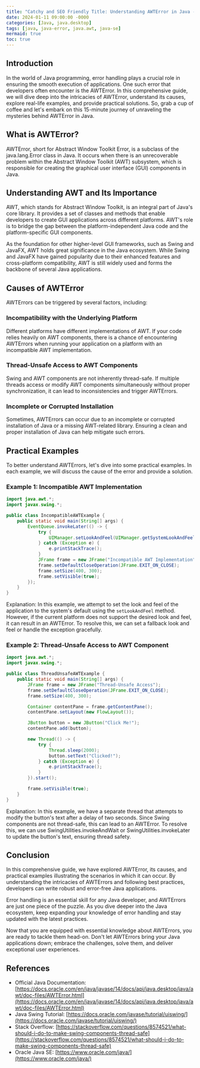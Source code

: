 ```yaml
---
title: "Catchy and SEO Friendly Title: Understanding AWTError in Java - The Complete Guide"
date: 2024-01-11 09:00:00 -0000
categories: [Java, java.desktop]
tags: [java, java-error, java.awt, java-se]
mermaid: true
toc: true
---
```



## Introduction
In the world of Java programming, error handling plays a crucial role in ensuring the smooth execution of applications. One such error that developers often encounter is the AWTError. In this comprehensive guide, we will dive deep into the intricacies of AWTError, understand its causes, explore real-life examples, and provide practical solutions. So, grab a cup of coffee and let's embark on this 15-minute journey of unraveling the mysteries behind AWTError in Java.

## What is AWTError?
AWTError, short for Abstract Window Toolkit Error, is a subclass of the java.lang.Error class in Java. It occurs when there is an unrecoverable problem within the Abstract Window Toolkit (AWT) subsystem, which is responsible for creating the graphical user interface (GUI) components in Java.

## Understanding AWT and Its Importance
AWT, which stands for Abstract Window Toolkit, is an integral part of Java's core library. It provides a set of classes and methods that enable developers to create GUI applications across different platforms. AWT's role is to bridge the gap between the platform-independent Java code and the platform-specific GUI components.

As the foundation for other higher-level GUI frameworks, such as Swing and JavaFX, AWT holds great significance in the Java ecosystem. While Swing and JavaFX have gained popularity due to their enhanced features and cross-platform compatibility, AWT is still widely used and forms the backbone of several Java applications.

## Causes of AWTError
AWTErrors can be triggered by several factors, including:

### Incompatibility with the Underlying Platform
Different platforms have different implementations of AWT. If your code relies heavily on AWT components, there is a chance of encountering AWTErrors when running your application on a platform with an incompatible AWT implementation.

### Thread-Unsafe Access to AWT Components
Swing and AWT components are not inherently thread-safe. If multiple threads access or modify AWT components simultaneously without proper synchronization, it can lead to inconsistencies and trigger AWTErrors.

### Incomplete or Corrupted Installation
Sometimes, AWTErrors can occur due to an incomplete or corrupted installation of Java or a missing AWT-related library. Ensuring a clean and proper installation of Java can help mitigate such errors.

## Practical Examples
To better understand AWTErrors, let's dive into some practical examples. In each example, we will discuss the cause of the error and provide a solution.

### Example 1: Incompatible AWT Implementation
```java
import java.awt.*;
import javax.swing.*;

public class IncompatibleAWTExample {
    public static void main(String[] args) {
        EventQueue.invokeLater(() -> {
            try {
                UIManager.setLookAndFeel(UIManager.getSystemLookAndFeelClassName());
            } catch (Exception e) {
                e.printStackTrace();
            }
            JFrame frame = new JFrame("Incompatible AWT Implementation");
            frame.setDefaultCloseOperation(JFrame.EXIT_ON_CLOSE);
            frame.setSize(400, 300);
            frame.setVisible(true);
        });
    }
}
```
Explanation: In this example, we attempt to set the look and feel of the application to the system's default using the `setLookAndFeel` method. However, if the current platform does not support the desired look and feel, it can result in an AWTError. To resolve this, we can set a fallback look and feel or handle the exception gracefully.

### Example 2: Thread-Unsafe Access to AWT Component
```java
import java.awt.*;
import javax.swing.*;

public class ThreadUnsafeAWTExample {
    public static void main(String[] args) {
        JFrame frame = new JFrame("Thread-Unsafe Access");
        frame.setDefaultCloseOperation(JFrame.EXIT_ON_CLOSE);
        frame.setSize(400, 300);

        Container contentPane = frame.getContentPane();
        contentPane.setLayout(new FlowLayout());

        JButton button = new JButton("Click Me!");
        contentPane.add(button);

        new Thread(() -> {
            try {
                Thread.sleep(2000);
                button.setText("Clicked!");
            } catch (Exception e) {
                e.printStackTrace();
            }
        }).start();

        frame.setVisible(true);
    }
}
```
Explanation: In this example, we have a separate thread that attempts to modify the button's text after a delay of two seconds. Since Swing components are not thread-safe, this can lead to an AWTError. To resolve this, we can use SwingUtilities.invokeAndWait or SwingUtilities.invokeLater to update the button's text, ensuring thread safety.

## Conclusion
In this comprehensive guide, we have explored AWTError, its causes, and practical examples illustrating the scenarios in which it can occur. By understanding the intricacies of AWTErrors and following best practices, developers can write robust and error-free Java applications.

Error handling is an essential skill for any Java developer, and AWTErrors are just one piece of the puzzle. As you dive deeper into the Java ecosystem, keep expanding your knowledge of error handling and stay updated with the latest practices.

Now that you are equipped with essential knowledge about AWTErrors, you are ready to tackle them head-on. Don't let AWTErrors bring your Java applications down; embrace the challenges, solve them, and deliver exceptional user experiences.

## References
- Official Java Documentation: [https://docs.oracle.com/en/java/javase/14/docs/api/java.desktop/java/awt/doc-files/AWTError.html](https://docs.oracle.com/en/java/javase/14/docs/api/java.desktop/java/awt/doc-files/AWTError.html)
- Java Swing Tutorial: [https://docs.oracle.com/javase/tutorial/uiswing/](https://docs.oracle.com/javase/tutorial/uiswing/)
- Stack Overflow: [https://stackoverflow.com/questions/8574521/what-should-i-do-to-make-swing-components-thread-safe](https://stackoverflow.com/questions/8574521/what-should-i-do-to-make-swing-components-thread-safe)
- Oracle Java SE: [https://www.oracle.com/java/](https://www.oracle.com/java/)